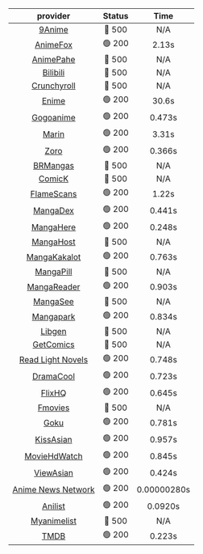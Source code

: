 | **provider** | **Status** | **Time** |
|:--------:|:------:|:----:|
| [9Anime](https://9anime.pl) | 🔴 500 | N/A |
|  [AnimeFox](https://animefox.tv)  | 🟢 200 | 2.13s |
| [AnimePahe](https://animepahe.com) | 🔴 500 | N/A |
| [Bilibili](https://bilibili.tv) | 🔴 500 | N/A |
| [Crunchyroll](https://cronchy.consumet.stream) | 🔴 500 | N/A |
|  [Enime](https://enime.moe)  | 🟢 200 | 30.6s |
|  [Gogoanime](https://gogoanimehd.to)  | 🟢 200 | 0.473s |
|  [Marin](https://marin.moe)  | 🟢 200 | 3.31s |
|  [Zoro](https://aniwatch.to)  | 🟢 200 | 0.366s |
| [BRMangas](https://www.brmangas.net) | 🔴 500 | N/A |
| [ComicK](https://comick.app) | 🔴 500 | N/A |
|  [FlameScans](https://flamescans.org/)  | 🟢 200 | 1.22s |
|  [MangaDex](https://mangadex.org)  | 🟢 200 | 0.441s |
|  [MangaHere](http://www.mangahere.cc)  | 🟢 200 | 0.248s |
| [MangaHost](https://mangahosted.com) | 🔴 500 | N/A |
|  [MangaKakalot](https://mangakakalot.com)  | 🟢 200 | 0.763s |
| [MangaPill](https://mangapill.com) | 🔴 500 | N/A |
|  [MangaReader](https://mangareader.to)  | 🟢 200 | 0.903s |
| [MangaSee](https://mangasee123.com) | 🔴 500 | N/A |
|  [Mangapark](https://v2.mangapark.net)  | 🟢 200 | 0.834s |
| [Libgen](http://libgen) | 🔴 500 | N/A |
| [GetComics](https://getcomics.info/) | 🔴 500 | N/A |
|  [Read Light Novels](https://readlightnovels.net)  | 🟢 200 | 0.748s |
|  [DramaCool](https://dramacool.hr)  | 🟢 200 | 0.723s |
|  [FlixHQ](https://flixhq.to)  | 🟢 200 | 0.645s |
| [Fmovies](https://fmovies.to) | 🔴 500 | N/A |
|  [Goku](https://goku.sx)  | 🟢 200 | 0.781s |
|  [KissAsian](https://kissasian.mx)  | 🟢 200 | 0.957s |
|  [MovieHdWatch](https://movieshd.watch)  | 🟢 200 | 0.845s |
|  [ViewAsian](https://viewasian.co)  | 🟢 200 | 0.424s |
|  [Anime News Network](https://www.animenewsnetwork.com)  | 🟢 200 | 0.00000280s |
|  [Anilist](https://anilist.co)  | 🟢 200 | 0.0920s |
| [Myanimelist](https://myanimelist.net/) | 🔴 500 | N/A |
|  [TMDB](https://www.themoviedb.org)  | 🟢 200 | 0.223s |
